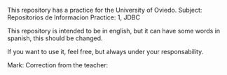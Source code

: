This repository has a practice for the University of Oviedo.
Subject: Repositorios de Informacion
Practice: 1, JDBC

This repository is intended to be in english, but it can have some words in spanish, this should be changed.


If you want to use it, feel free, but always under your responsability.


Mark:
Correction from the teacher:
